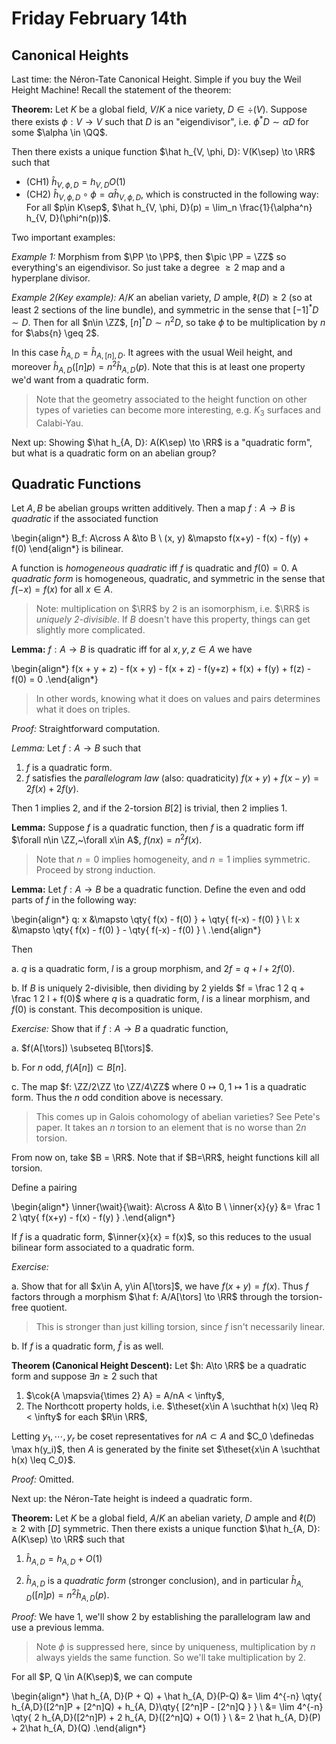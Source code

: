 # Friday February 14th

## Canonical Heights

Last time: the Néron-Tate Canonical Height.
Simple if you buy the Weil Height Machine!
Recall the statement of the theorem:

**Theorem:**
Let $K$ be a global field, $V/K$ a nice variety, $D\in \div(V)$.
Suppose there exists $\phi:V \to V$ such that $D$ is an "eigendivisor", i.e. $\phi^* D \sim \alpha D$ for some $\alpha \in \QQ$.

Then there exists a unique function $\hat h_{V, \phi, D}: V(K\sep) \to \RR$ such that

- (CH1) $\hat h_{V, \phi, D} = h_{V, D}  O(1)$
- (CH2) $\hat h_{V, \phi, D} \circ \phi = \alpha \hat h_{V, \phi, D}$, which is constructed in the following way:
  For all $p\in K\sep$, $\hat h_{V, \phi, D}(p) = \lim_n \frac{1}{\alpha^n} h_{V, D}(\phi^n(p))$.


Two important examples:

*Example 1:*
Morphism from $\PP \to \PP$, then $\pic \PP = \ZZ$ so everything's an eigendivisor.
So just take a degree $\geq 2$ map and a hyperplane divisor.

*Example 2(Key example):*
$A/K$ an abelian variety, $D$ ample, $\ell(D) \geq 2$ (so at least 2 sections of the line bundle), and symmetric in the sense that $[-1]^* D \sim D$.
Then for all $n\in \ZZ$, $[n]^* D \sim n^2 D$, so take $\phi$ to be multiplication by $n$ for $\abs{n} \geq 2$.

In this case $\hat h_{A, D} = \hat h_{A, [n], D}$.
It agrees with the usual Weil height, and moreover $\hat h_{A, D}([n]p) = n^2 \hat h_{A, D}(p)$.
Note that this is at least one property we'd want from a quadratic form.

> Note that the geometry associated to the height function on other types of varieties can become more interesting, e.g. $K_3$ surfaces and Calabi-Yau.

Next up:
Showing $\hat h_{A, D}: A(K\sep) \to \RR$ is a "quadratic form", but what is a quadratic form on an abelian group?

## Quadratic Functions

Let $A, B$ be abelian groups written additively.
Then a map $f: A\to B$ is *quadratic* if the associated function 

\begin{align*}
B_f: A\cross A &\to B \\
(x, y) &\mapsto f(x+y) - f(x) - f(y) + f(0)
\end{align*}
is bilinear.

A function is *homogeneous quadratic* iff $f$ is quadratic and $f(0)= 0$.
A *quadratic form* is homogeneous, quadratic, and symmetric in the sense that $f(-x) = f(x)$ for all $x\in A$.

> Note: multiplication on $\RR$ by 2 is an isomorphism, i.e. $\RR$ is *uniquely 2-divisible*. 
> If $B$ doesn't have this property, things can get slightly more complicated.

**Lemma:**
$f: A\to B$ is quadratic iff for al $x, y, z\in A$ we have

\begin{align*}
f(x + y + z) - f(x + y) - f(x + z) - f(y+z) + f(x) + f(y) + f(z) - f(0) = 0
.\end{align*}

> In other words, knowing what it does on values and pairs determines what it does on triples.

*Proof:*
Straightforward computation.

*Lemma:*
Let $f:A\to B$ such that

1. $f$ is a quadratic form.
2. $f$ satisfies the *parallelogram law* (also: quadraticity) $f(x + y) + f(x-y) = 2f(x) + 2f(y)$.

Then 1 implies 2, and if the 2-torsion $B[2]$ is trivial, then 2 implies 1.

**Lemma:**
Suppose $f$ is a quadratic function, then $f$ is a quadratic form iff $\forall n\in \ZZ,~\forall x\in A$, $f(nx) = n^2f(x)$.

> Note that $n=0$ implies homogeneity, and $n=1$ implies symmetric.
> Proceed by strong induction.

**Lemma:**
Let $f: A\to B$ be a quadratic function.
Define the even and odd parts of $f$ in the following way:

\begin{align*}
q: x &\mapsto \qty{ f(x) - f(0) } + \qty{ f(-x) - f(0)  } \\
l: x &\mapsto \qty{ f(x) - f(0) } - \qty{ f(-x) - f(0)  } \\
.\end{align*}

Then 

a. $q$ is a quadratic form, $l$ is a group morphism, and $2f = q + l + 2f(0)$.

b. If $B$ is uniquely 2-divisible, then dividing by 2 yields $f = \frac 1 2 q + \frac 1 2 l + f(0)$ where $q$ is a quadratic form, $l$ is a linear morphism, and $f(0)$ is constant.
  This decomposition is unique.

*Exercise:*
Show that if $f: A\to B$ a quadratic function,

a. $f(A[\tors]) \subseteq B[\tors]$.

b. For $n$ odd, $f(A[n]) \subset B[n]$.

c. The map $f: \ZZ/2\ZZ \to \ZZ/4\ZZ$ where $0\mapsto 0, 1\mapsto 1$ is a quadratic form.
  Thus the $n$ odd condition above is necessary.

> This comes up in Galois cohomology of abelian varieties? See Pete's paper.
> It takes an $n$ torsion to an element that is no worse than $2n$ torsion.


From now on, take $B = \RR$.
Note that if $B=\RR$, height functions kill all torsion.

Define a pairing

\begin{align*}
\inner{\wait}{\wait}: A\cross A &\to B \\
\inner{x}{y} &= \frac 1 2 \qty{ f(x+y) - f(x) - f(y)  }
.\end{align*}

If $f$ is a quadratic form, $\inner{x}{x} = f(x)$, so this reduces to the usual bilinear form associated to a quadratic form.

*Exercise:*

a. Show that for all $x\in A, y\in A[\tors]$, we have $f(x+y) = f(x)$.
  Thus $f$ factors through a morphism $\hat f: A/A[\tors] \to \RR$ through the torsion-free quotient.

> This is stronger than just killing torsion, since $f$ isn't necessarily linear.

b. If $f$ is a quadratic form, $\hat f$ is as well.

**Theorem (Canonical Height Descent):**
Let $h: A\to \RR$ be a quadratic form and suppose $\exists n\geq 2$ such that 

1. $\cok{A \mapsvia{\times 2} A} = A/nA < \infty$,
2. The Northcott property holds, i.e. $\theset{x\in A \suchthat h(x) \leq R} < \infty$ for each $R\in \RR$,

Letting $y_1, \cdots, y_r$ be coset representatives for $nA \subset A$ and $C_0 \definedas \max h(y_i)$, then $A$ is generated by the finite set $\theset{x\in A \suchthat h(x) \leq C_0}$.

*Proof:*
Omitted.

Next up: the Néron-Tate height is indeed a quadratic form.

**Theorem:**
Let $K$ be a global field, $A/K$ an abelian variety, $D$ ample and $\ell(D) \geq 2$ with $[D]$ symmetric.
Then there exists a unique function $\hat h_{A, D}: A(K\sep) \to \RR$ such that

1. $\hat h_{A, D} = h_{A, D} + O(1)$

2. $\hat h_{A, D}$ is a *quadratic form* (stronger conclusion), and in particular $\hat h_{A, D}([n]p) = n^2 \hat h_{A, D}(p)$.

*Proof:*
We have 1, we'll show 2 by establishing the parallelogram law and use a previous lemma.

> Note $\phi$ is suppressed here, since by uniqueness, multiplication by $n$ always yields the same function. So we'll take multiplication by 2.

For all $P, Q \in A(K\sep)$, we can compute

\begin{align*}
\hat h_{A, D}(P + Q) + \hat h_{A, D}(P-Q) 
&=
\lim 4^{-n} \qty{ h_{A,D}([2^n]P + [2^n]Q) + h_{A, D}\qty{ [2^n]P - [2^n]Q  }  } \\
&=
\lim 4^{-n} \qty{ 2 h_{A,D}([2^n]P) + 2 h_{A, D}([2^n]Q) + O(1) } \\
&=
2 \hat h_{A, D}(P) + 2\hat h_{A, D}(Q)
.\end{align*}
